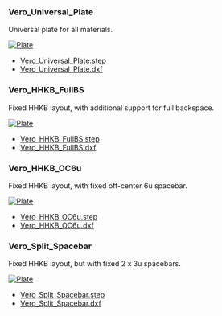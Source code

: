 ### Vero_Universal_Plate

Universal plate for all materials.

[![Plate](../images/Vero_Universal_Plate.png)](../images/Vero_Universal_Plate.png)

* [Vero_Universal_Plate.step](./Vero_Universal_Plate.step)
* [Vero_Universal_Plate.dxf](./Vero_Universal_Plate.dxf)

### Vero_HHKB_FullBS

Fixed HHKB layout, with additional support for full backspace.

[![Plate](../images/Vero_HHKB_FullBS.png)](../images/Vero_HHKB_FullBS.png)

* [Vero_HHKB_FullBS.step](./Vero_HHKB_FullBS.step)
* [Vero_HHKB_FullBS.dxf](./Vero_HHKB_FullBS.dxf)

### Vero_HHKB_OC6u

Fixed HHKB layout, with fixed off-center 6u spacebar.

[![Plate](../images/Vero_HHKB_OC6u.png)](../images/Vero_HHKB_OC6u.png)

* [Vero_HHKB_OC6u.step](./Vero_HHKB_OC6u.step)
* [Vero_HHKB_OC6u.dxf](./Vero_HHKB_OC6u.dxf)

### Vero_Split_Spacebar

Fixed HHKB layout, but with fixed 2 x 3u spacebars.

[![Plate](../images/Vero_Split_Spacebar.png)](../images/Vero_Split_Spacebar.png)

* [Vero_Split_Spacebar.step](./Vero_Split_Spacebar.step)
* [Vero_Split_Spacebar.dxf](./Vero_Split_Spacebar.dxf)
